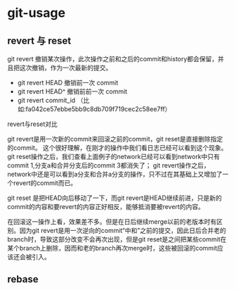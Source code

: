 # git-usage


## revert 与 reset

git revert 撤销某次操作，此次操作之前和之后的commit和history都会保留，并且把这次撤销，作为一次最新的提交。
* git revert HEAD         撤销前一次 commit
* git revert HEAD^        撤销前前一次 commit    
* git revert commit_id   （比如:fa042ce57ebbe5bb9c8db709f719cec2c58ee7ff）


revert与reset对比

git revert是用一次新的commit来回滚之前的commit，git reset是直接删除指定的commit。
这个很好理解，在刚才的操作中我们看日志已经可以看到这个现象。
git reset操作之后，我们查看上面例子的network已经可以看到network中只有commit 1,分支a和合并分支后的commit 3都消失了；
git revert操作之后，network中还是可以看到a分支和合并a分支的操作，只不过在其基础上又增加了一个revert的commit而已。


git reset 是把HEAD向后移动了一下，而git revert是HEAD继续前进，只是新的commit的内容和要revert的内容正好相反，能够抵消要被revert的内容。


在回滚这一操作上看，效果差不多。但是在日后继续merge以前的老版本时有区别。因为git revert是用一次逆向的commit“中和”之前的提交，因此日后合并老的branch时，导致这部分改变不会再次出现，但是git reset是之间把某些commit在某个branch上删除，因而和老的branch再次merge时，这些被回滚的commit应该还会被引入。


## rebase


































